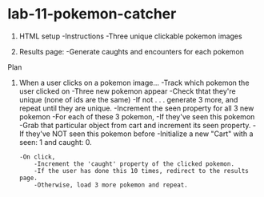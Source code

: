 # lab-11-pokemon-catcher

1. HTML setup
    -Instructions
    -Three unique clickable pokemon images

2. Results page:
    -Generate caughts and encounters for each pokemon

Plan
1.  When a user clicks on a pokemon image...
    -Track which pokemon the user clicked on
    -Three new pokemon appear
        -Check thtat they're unique (none of ids are the same)
        -If not . . . generate 3 more, and repeat until they are unique.
    -Increment the seen property for all 3 new pokemon
        -For each of these 3 pokemon,
            -If they've seen this pokemon
                -Grab that particular object from cart and increment its seen property.
            -If they've NOT seen this pokemon before
                -Initialize a new "Cart" with a seen: 1 and caught: 0.

        -On click, 
            -Increment the 'caught' property of the clicked pokemon.
            -If the user has done this 10 times, redirect to the results page.
            -Otherwise, load 3 more pokemon and repeat.

